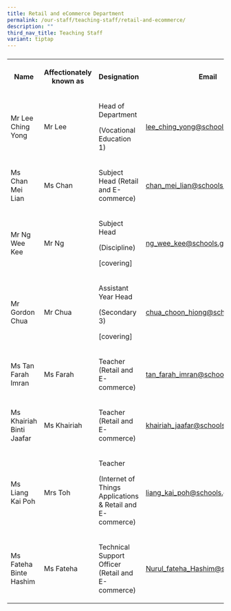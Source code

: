 ```yaml
---
title: Retail and eCommerce Department
permalink: /our-staff/teaching-staff/retail-and-ecommerce/
description: ""
third_nav_title: Teaching Staff
variant: tiptap
---
```

<h3></h3>
<table style="minWidth: 100px">
<colgroup>
<col>
<col>
<col>
<col>
</colgroup>
<tbody>
<tr>
<th rowspan="1" colspan="1">
<p>Name</p>
</th>
<th rowspan="1" colspan="1">
<p>Affectionately
<br>known as</p>
</th>
<th rowspan="1" colspan="1">
<p>Designation</p>
</th>
<th rowspan="1" colspan="1">
<p>Email</p>
</th>
</tr>
<tr>
<td rowspan="1" colspan="1">
<p>Mr Lee Ching Yong</p>
</td>
<td rowspan="1" colspan="1">
<p>Mr Lee</p>
</td>
<td rowspan="1" colspan="1">
<p>Head of Department</p>
<p>(Vocational Education 1)
<br>
</p>
</td>
<td rowspan="1" colspan="1">
<p><a href="mailto:lee_ching_yong@schools.gov.sg" rel="noopener noreferrer nofollow" target="_blank">lee_ching_yong@schools.gov.sg</a>
</p>
</td>
</tr>
<tr>
<td rowspan="1" colspan="1">
<p>Ms Chan Mei Lian</p>
</td>
<td rowspan="1" colspan="1">
<p>Ms Chan</p>
</td>
<td rowspan="1" colspan="1">
<p>Subject Head (Retail and E-commerce)</p>
</td>
<td rowspan="1" colspan="1">
<p><a href="mailto:chan_mei_lian@schools.gov.sg" rel="noopener noreferrer nofollow" target="_blank">chan_mei_lian@schools.gov.sg</a>
</p>
</td>
</tr>
<tr>
<td rowspan="1" colspan="1">
<p>Mr Ng Wee Kee</p>
</td>
<td rowspan="1" colspan="1">
<p>Mr Ng</p>
</td>
<td rowspan="1" colspan="1">
<p>Subject Head</p>
<p>(Discipline)</p>
<p>[covering]</p>
</td>
<td rowspan="1" colspan="1">
<p><a href="mailto:ng_wee_kee@schools.gov.sg" rel="noopener noreferrer nofollow" target="_blank">ng_wee_kee@schools.gov.sg</a>
</p>
</td>
</tr>
<tr>
<td rowspan="1" colspan="1">
<p>Mr Gordon Chua</p>
</td>
<td rowspan="1" colspan="1">
<p>Mr Chua</p>
</td>
<td rowspan="1" colspan="1">
<p>Assistant Year Head</p>
<p>(Secondary 3)</p>
<p>[covering]</p>
</td>
<td rowspan="1" colspan="1">
<p><a href="mailto:chua_choon_hiong@schools.gov.sg" rel="noopener noreferrer nofollow" target="_blank">chua_choon_hiong@schools.gov.sg</a>
</p>
</td>
</tr>
<tr>
<td rowspan="1" colspan="1">
<p>Ms Tan Farah Imran</p>
</td>
<td rowspan="1" colspan="1">
<p>Ms Farah</p>
</td>
<td rowspan="1" colspan="1">
<p>Teacher (Retail and E-commerce)</p>
</td>
<td rowspan="1" colspan="1">
<p><a href="mailto:tan_farah_imran@schools.gov.sg" rel="noopener noreferrer nofollow" target="_blank">tan_farah_imran@schools.gov.sg</a>
</p>
</td>
</tr>
<tr>
<td rowspan="1" colspan="1">
<p>Ms Khairiah Binti Jaafar</p>
</td>
<td rowspan="1" colspan="1">
<p>Ms Khairiah</p>
</td>
<td rowspan="1" colspan="1">
<p>Teacher (Retail and E-commerce)</p>
</td>
<td rowspan="1" colspan="1">
<p><a href="mailto:khairiah_jaafar@schools.gov.sg" rel="noopener noreferrer nofollow" target="_blank">khairiah_jaafar@schools.gov.sg</a>
</p>
</td>
</tr>
<tr>
<td rowspan="1" colspan="1">
<p>Ms Liang Kai Poh</p>
</td>
<td rowspan="1" colspan="1">
<p>Mrs Toh</p>
</td>
<td rowspan="1" colspan="1">
<p>Teacher</p>
<p>(Internet of Things Applications &amp; Retail and E-commerce)</p>
</td>
<td rowspan="1" colspan="1">
<p><a href="mailto:liang_kai_poh@schools.gov.sg" rel="noopener noreferrer nofollow" target="_blank">liang_kai_poh@schools.gov.sg</a>
</p>
</td>
</tr>
<tr>
<td rowspan="1" colspan="1">
<p>Ms Fateha Binte Hashim</p>
</td>
<td rowspan="1" colspan="1">
<p>Ms Fateha</p>
</td>
<td rowspan="1" colspan="1">
<p>Technical Support Officer (Retail and E-commerce)</p>
</td>
<td rowspan="1" colspan="1">
<p><a href="mailto:Nurul_fateha_Hashim@schools.gov.sg" rel="noopener noreferrer nofollow" target="_blank">Nurul_fateha_Hashim@schools.gov.sg</a>
</p>
</td>
</tr>
</tbody>
</table>
<h4></h4>
<p></p>